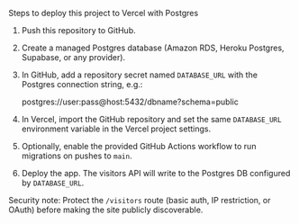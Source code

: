 Steps to deploy this project to Vercel with Postgres

1. Push this repository to GitHub.

2. Create a managed Postgres database (Amazon RDS, Heroku Postgres, Supabase, or any provider).

3. In GitHub, add a repository secret named `DATABASE_URL` with the Postgres connection string, e.g.:

   postgres://user:pass@host:5432/dbname?schema=public

4. In Vercel, import the GitHub repository and set the same `DATABASE_URL` environment variable in the Vercel project settings.

5. Optionally, enable the provided GitHub Actions workflow to run migrations on pushes to `main`.

6. Deploy the app. The visitors API will write to the Postgres DB configured by `DATABASE_URL`.

Security note: Protect the `/visitors` route (basic auth, IP restriction, or OAuth) before making the site publicly discoverable.
